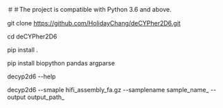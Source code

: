 ＃＃The project is compatible with Python 3.6 and above.

git clone https://github.com/HolidayChang/deCYPher2D6.git 

cd deCYPher2D6

pip install .

pip install biopython pandas argparse

decyp2d6 --help

decyp2d6 --smaple hifi_assembly_fa.gz --samplename sample_name_ --output output_path_


